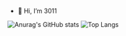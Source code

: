 - 👋 Hi, I’m 3011

![Anurag's GitHub stats](https://github-readme-stats.vercel.app/api?username=3011&hide=prs,contribs)
![Top Langs](https://github-readme-stats.vercel.app/api/top-langs/?username=3011&layout=compact)

